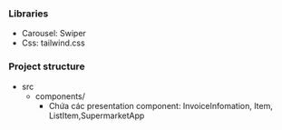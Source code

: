 ### Libraries

- Carousel: Swiper
- Css: tailwind.css

### Project structure

- src
  - components/
    - Chứa các presentation component: InvoiceInfomation, Item, ListItem,SupermarketApp
